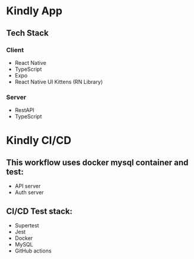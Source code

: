 # Kindly App

## Tech Stack
### Client
- React Native
- TypeScript
- Expo
- React Native UI Kittens (RN Library)

### Server
- RestAPI
- TypeScript

# Kindly CI/CD

## This workflow uses docker mysql container and test:
 - API server
 - Auth server

## CI/CD Test stack:
 - Supertest
 - Jest
 - Docker
 - MySQL
 - GitHub actions
